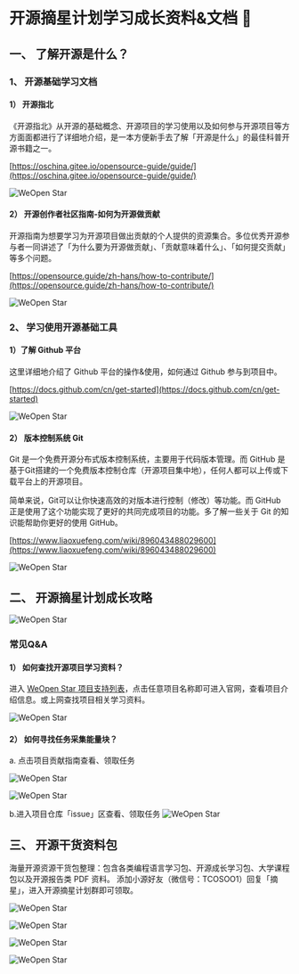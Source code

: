 # 开源摘星计划学习成长资料&文档 📖

## 一、 了解开源是什么？
### 1、 开源基础学习文档
#### 1） 开源指北
《开源指北》从开源的基础概念、开源项目的学习使用以及如何参与开源项目等方方面面都进行了详细地介绍，是一本方便新手去了解「开源是什么」的最佳科普开源书籍之一。

[https://oschina.gitee.io/opensource-guide/guide/](https://oschina.gitee.io/opensource-guide/guide/)

![WeOpen Star](./assets/imgs/image-doc1.png)

#### 2） 开源创作者社区指南-如何为开源做贡献
开源指南为想要学习为开源项目做出贡献的个人提供的资源集合。多位优秀开源参与者一同讲述了「为什么要为开源做贡献」、「贡献意味着什么」、「如何提交贡献」等多个问题。

[https://opensource.guide/zh-hans/how-to-contribute/](https://opensource.guide/zh-hans/how-to-contribute/)

![WeOpen Star](./assets/imgs/image--doc2.png)

### 2、 学习使用开源基础工具
#### 1）了解 Github 平台
这里详细地介绍了 Github 平台的操作&使用，如何通过 Github 参与到项目中。

[https://docs.github.com/cn/get-started](https://docs.github.com/cn/get-started)

![WeOpen Star](./assets/imgs/image-doc3.png)

#### 2） 版本控制系统 Git 
Git 是一个免费开源分布式版本控制系统，主要用于代码版本管理。而 GitHub 是基于Git搭建的一个免费版本控制仓库（开源项目集中地），任何人都可以上传或下载平台上的开源项目。

简单来说，Git可以让你快速高效的对版本进行控制（修改）等功能。而 GitHub 正是使用了这个功能实现了更好的共同完成项目的功能。多了解一些关于 Git 的知识能帮助你更好的使用 GitHub。

[https://www.liaoxuefeng.com/wiki/896043488029600](https://www.liaoxuefeng.com/wiki/896043488029600)

![WeOpen Star](./assets/imgs/image-doc4.png)

## 二、 开源摘星计划成长攻略
![WeOpen Star](./assets/imgs/image-doc5.png)

### 常见Q&A
#### 1） 如何查找开源项目学习资料？
进入 [WeOpen Star 项目支持列表](https://github.com/weopenprojects/WeOpen-Star/blob/main/Projects-list/README.md)，点击任意项目名称即可进入官网，查看项目介绍信息。或上网查找项目相关学习资料。

![WeOpen Star](./assets/imgs/image-doc6.png)

#### 2） 如何寻找任务采集能量块？
a. 点击项目贡献指南查看、领取任务

![WeOpen Star](./assets/imgs/image-doc7.png)

![WeOpen Star](./assets/image-doc8.png)

b.进入项目仓库「issue」区查看、领取任务
![WeOpen Star](./assets/image-doc9.png)

## 三、 开源干货资料包
海量开源资源干货包整理：包含各类编程语言学习包、开源成长学习包、大学课程包以及开源报告类 PDF 资料。
添加小源好友（微信号：TCOSOO1）回复「摘星」，进入开源摘星计划群即可领取。

![WeOpen Star](./assets/image-doc10.jpeg)

![WeOpen Star](./assets/image-doc11.png)

![WeOpen Star](./assets/image-doc12.png)

![WeOpen Star](./assets/image-doc13.png)

